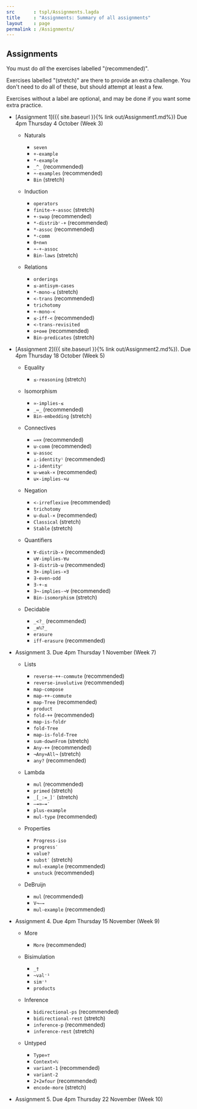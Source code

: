 ```yaml
---
src       : tspl/Assignments.lagda
title     : "Assignments: Summary of all assignments"
layout    : page
permalink : /Assignments/
---
```


## Assignments

You must do _all_ the exercises labelled "(recommended)".

Exercises labelled "(stretch)" are there to provide an extra challenge.
You don't need to do all of these, but should attempt at least a few.

Exercises without a label are optional, and may be done if you want
some extra practice.

* [Assignment 1]({{ site.baseurl }}{% link out/Assignment1.md%}) Due 4pm Thursday 4 October (Week 3)

  + Naturals
    - `seven`
    - `+-example`
    - `*-example`
    - `_^_` (recommended)
    - `∸-examples` (recommended)
    - `Bin` (stretch)

  + Induction
    - `operators`
    - `finite-+-assoc` (stretch)
    - `+-swap` (recommended)
    - `*-distribʳ-+` (recommended)
    - `*-assoc` (recommended)
    - `*-comm`
    - `0∸n≡n`
    - `∸-+-assoc`
    - `Bin-laws` (stretch)

  + Relations
    - `orderings`
    - `≤-antisym-cases`
    - `*-mono-≤` (stretch)
    - `<-trans` (recommended)
    - `trichotomy`
    - `+-mono-<`
    - `≤-iff-<` (recommended)
    - `<-trans-revisited`
    - `o+o≡e` (recommended)
    - `Bin-predicates` (stretch)

* [Assignment 2]({{ site.baseurl }}{% link out/Assignment2.md%}). Due 4pm Thursday 18 October (Week 5)

  + Equality
    - `≤-reasoning` (stretch)

  + Isomorphism
    - `≃-implies-≲`
    - `_⇔_` (recommended)
    - `Bin-embedding` (stretch)

  + Connectives
    - `⇔≃×` (recommended)
    - `⊎-comm` (recommended)
    - `⊎-assoc`
    - `⊥-identityˡ` (recommended)
    - `⊥-identityʳ`
    - `⊎-weak-×` (recommended)
    - `⊎×-implies-×⊎`

  + Negation
    - `<-irreflexive` (recommended)
    - `trichotomy`
    - `⊎-dual-×` (recommended)
    - `Classical` (stretch)
    - `Stable` (stretch)

  + Quantifiers
    - `∀-distrib-×` (recommended)
    - `⊎∀-implies-∀⊎`
    - `∃-distrib-⊎` (recommended)
    - `∃×-implies-×∃`
    - `∃-even-odd`
    - `∃-+-≤`
    - `∃¬-implies-¬∀` (recommended)
    - `Bin-isomorphism` (stretch)

  + Decidable
    - `_<?_` (recommended)
    - `_≡ℕ?_`
    - `erasure`
    - `iff-erasure` (recommended)

* Assignment 3. Due 4pm Thursday 1 November (Week 7)

  + Lists
    - `reverse-++-commute` (recommended)
    - `reverse-involutive` (recommended)
    - `map-compose`
    - `map-++-commute`
    - `map-Tree` (recommended)
    - `product`
    - `fold-++` (recommended)
    - `map-is-foldr`
    - `fold-Tree`
    - `map-is-fold-Tree`
    - `sum-downFrom` (stretch)
    - `Any-++` (recommended)
    - `¬Any≃All¬` (stretch)
    - `any?` (recommended)

  + Lambda
    - `mul` (recommended)
    - `primed` (stretch)
    - `_[_:=_]′` (stretch)
    - `—↠≃—↠′`
    - `plus-example`
    - `mul-type` (recommended)

  + Properties
    - `Progress-iso`
    - `progress′`
    - `value?`
    - `subst′` (stretch)
    - `mul-example` (recommended)
    - `unstuck` (recommended)

  + DeBruijn
    - `mul` (recommended)
    - `V¬—→`
    - `mul-example` (recommended)

* Assignment 4. Due 4pm Thursday 15 November (Week 9)

  + More
    - `More` (recommended)

  + Bisimulation
    - `_†`
    - `~val⁻¹`
    - `sim⁻¹`
    - `products`

  + Inference
    - `bidirectional-ps` (recommended)
    - `bidirectional-rest` (stretch)
    - `inference-p` (recommended)
    - `inference-rest` (stretch)

  + Untyped
    - `Type≃⊤`
    - `Context≃ℕ`
    - `variant-1` (recommended)
    - `variant-2`
    - `2+2≡four` (recommended)
    - `encode-more` (stretch)

* Assignment 5. Due 4pm Thursday 22 November (Week 10)

